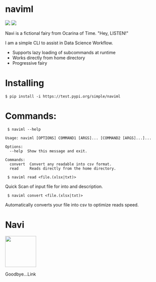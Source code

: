 # naviml
<img src ="https://img.shields.io/badge/naviml-v0.05-brightgreen"> <img src="https://img.shields.io/badge/PRs-welcome-brightgreen">

Navi is a fictional fairy from Ocarina of Time. "Hey, LISTEN!"

I am a simple CLI to assist in Data Science Workflow. 


- Supports lazy loading of subcommands at runtime
- Works directly from home directory
- Progressive fairy 

# Installing 

``` $ pip install -i https://test.pypi.org/simple/naviml ```

# Commands:

``` $ naviml --help```
```
Usage: naviml [OPTIONS] COMMAND1 [ARGS]... [COMMAND2 [ARGS]...]...

Options:
  --help  Show this message and exit.

Commands:
  convert  Convert any readable into csv format.
  read     Reads directly from the home directory.
```

``` $ naviml read <file.(xlsx|txt)>```

Quick Scan of input file for into and description.

``` $ naviml convert <file.(xlsx|txt)>```

Automatically converts your file into csv to optimize reads speed. 

# Navi
 
<img src="https://i.imgur.com/JSNYS0q.gif" width="100">

Goodbye...Link
